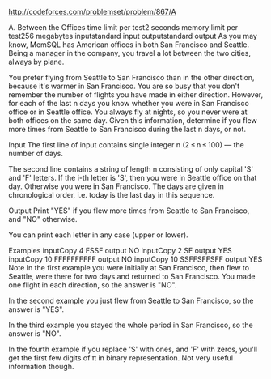 http://codeforces.com/problemset/problem/867/A




A. Between the Offices
time limit per test2 seconds
memory limit per test256 megabytes
inputstandard input
outputstandard output
As you may know, MemSQL has American offices in both San Francisco and Seattle. Being a manager in the company, you travel a lot between the two cities, always by plane.

You prefer flying from Seattle to San Francisco than in the other direction, because it's warmer in San Francisco. You are so busy that you don't remember the number of flights you have made in either direction. However, for each of the last n days you know whether you were in San Francisco office or in Seattle office. You always fly at nights, so you never were at both offices on the same day. Given this information, determine if you flew more times from Seattle to San Francisco during the last n days, or not.

Input
The first line of input contains single integer n (2 ≤ n ≤ 100) — the number of days.

The second line contains a string of length n consisting of only capital 'S' and 'F' letters. If the i-th letter is 'S', then you were in Seattle office on that day. Otherwise you were in San Francisco. The days are given in chronological order, i.e. today is the last day in this sequence.

Output
Print "YES" if you flew more times from Seattle to San Francisco, and "NO" otherwise.

You can print each letter in any case (upper or lower).

Examples
inputCopy
4
FSSF
output
NO
inputCopy
2
SF
output
YES
inputCopy
10
FFFFFFFFFF
output
NO
inputCopy
10
SSFFSFFSFF
output
YES
Note
In the first example you were initially at San Francisco, then flew to Seattle, were there for two days and returned to San Francisco. You made one flight in each direction, so the answer is "NO".

In the second example you just flew from Seattle to San Francisco, so the answer is "YES".

In the third example you stayed the whole period in San Francisco, so the answer is "NO".

In the fourth example if you replace 'S' with ones, and 'F' with zeros, you'll get the first few digits of π in binary representation. Not very useful information though.